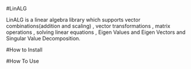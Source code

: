#LinALG

LinALG is a linear algebra library which supports vector combinations(addition and scaling) , vector transformations , matrix operations , solving linear equations , Eigen Values and Eigen Vectors and Singular Value Decomposition.


#How to Install



#How To Use
